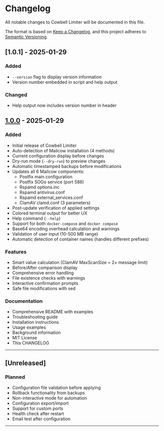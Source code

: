 # Changelog

All notable changes to Cowbell Limiter will be documented in this file.

The format is based on [Keep a Changelog](https://keepachangelog.com/en/1.0.0/),
and this project adheres to [Semantic Versioning](https://semver.org/spec/v2.0.0.html).

## [1.0.1] - 2025-01-29

### Added
- `--version` flag to display version information
- Version number embedded in script and help output

### Changed
- Help output now includes version number in header

## [1.0.0] - 2025-01-29

### Added
- Initial release of Cowbell Limiter
- Auto-detection of Mailcow installation (4 methods)
- Current configuration display before changes
- Dry-run mode (`--dry-run`) to preview changes
- Automatic timestamped backups before modifications
- Updates all 6 Mailcow components:
  - Postfix main configuration
  - Postfix SOGo service (port 588)
  - Rspamd options.inc
  - Rspamd antivirus.conf
  - Rspamd external_services.conf
  - ClamAV clamd.conf (3 parameters)
- Post-update verification of applied settings
- Colored terminal output for better UX
- Help command (`--help`)
- Support for both `docker-compose` and `docker compose`
- Base64 encoding overhead calculation and warnings
- Validation of user input (10-500 MB range)
- Automatic detection of container names (handles different prefixes)

### Features
- Smart value calculation (ClamAV MaxScanSize = 2× message limit)
- Before/After comparison display
- Comprehensive error handling
- File existence checks with warnings
- Interactive confirmation prompts
- Safe file modifications with sed

### Documentation
- Comprehensive README with examples
- Troubleshooting guide
- Installation instructions
- Usage examples
- Background information
- MIT License
- This CHANGELOG

---

## [Unreleased]

### Planned
- Configuration file validation before applying
- Rollback functionality from backups
- Non-interactive mode for automation
- Configuration export/import
- Support for custom ports
- Health check after restart
- Email test after configuration

---

[1.0.0]: https://github.com/YOUR_USERNAME/cowbell-limiter/releases/tag/v1.0.0
